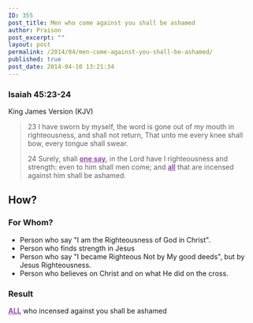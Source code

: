 ```yaml
---
ID: 355
post_title: Men who come against you shall be ashamed
author: Praison
post_excerpt: ""
layout: post
permalink: /2014/04/men-come-against-you-shall-be-ashamed/
published: true
post_date: 2014-04-10 13:21:34
---
```

<div>
<h3>Isaiah 45:23-24</h3>
King James Version (KJV)

</div>
<div>
<blockquote>23 I have sworn by myself, the word is gone out of my mouth in righteousness, and shall not return, That unto me every knee shall bow, every tongue shall swear.

24 Surely, shall <span style="text-decoration: underline; color: #964cb2;"><strong>one say</strong></span>, in the Lord have I righteousness and strength: even to him shall men come; and <span style="text-decoration: underline; color: #964cb2;"><strong>all</strong></span> that are incensed against him shall be ashamed.</blockquote>
<h2>How?</h2>
<h3>For Whom?</h3>
<ul>
	<li>Person who say "I am the Righteousness of God in Christ".</li>
	<li>Person who finds strength in Jesus</li>
	<li>Person who say "I became Righteous Not by My good deeds", but by Jesus Righteousness.</li>
	<li>Person who believes on Christ and on what He did on the cross.</li>
</ul>
<h3>Result</h3>
<span style="text-decoration: underline; color: #964cb2;"><strong>ALL</strong></span> who incensed against you shall be ashamed

</div>